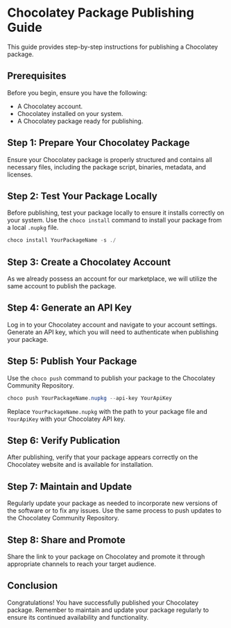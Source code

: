# Chocolatey Package Publishing Guide

This guide provides step-by-step instructions for publishing a Chocolatey package.

## Prerequisites

Before you begin, ensure you have the following:

- A Chocolatey account.
- Chocolatey installed on your system.
- A Chocolatey package ready for publishing.

## Step 1: Prepare Your Chocolatey Package

Ensure your Chocolatey package is properly structured and contains all necessary files, including the package script, binaries, metadata, and licenses.

## Step 2: Test Your Package Locally

Before publishing, test your package locally to ensure it installs correctly on your system. Use the `choco install` command to install your package from a local `.nupkg` file.

```powershell
choco install YourPackageName -s ./
```

## Step 3: Create a Chocolatey Account

As we already possess an account for our marketplace, we will utilize the same account to publish the package.

## Step 4: Generate an API Key

Log in to your Chocolatey account and navigate to your account settings. Generate an API key, which you will need to authenticate when publishing your package.

## Step 5: Publish Your Package

Use the `choco push` command to publish your package to the Chocolatey Community Repository.

```powershell
choco push YourPackageName.nupkg --api-key YourApiKey
```

Replace `YourPackageName.nupkg` with the path to your package file and `YourApiKey` with your Chocolatey API key.

## Step 6: Verify Publication

After publishing, verify that your package appears correctly on the Chocolatey website and is available for installation.

## Step 7: Maintain and Update

Regularly update your package as needed to incorporate new versions of the software or to fix any issues. Use the same process to push updates to the Chocolatey Community Repository.

## Step 8: Share and Promote

Share the link to your package on Chocolatey and promote it through appropriate channels to reach your target audience.

## Conclusion

Congratulations! You have successfully published your Chocolatey package. Remember to maintain and update your package regularly to ensure its continued availability and functionality.
